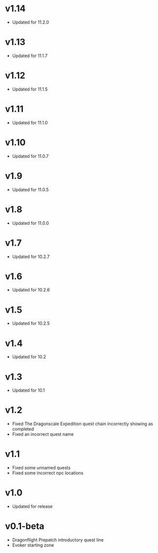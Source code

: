 # v1.14

- Updated for 11.2.0

# v1.13

- Updated for 11.1.7

# v1.12

- Updated for 11.1.5

# v1.11

- Updated for 11.1.0

# v1.10

- Updated for 11.0.7

# v1.9

- Updated for 11.0.5

# v1.8

- Updated for 11.0.0

# v1.7

- Updated for 10.2.7

# v1.6

- Updated for 10.2.6

# v1.5

- Updated for 10.2.5

# v1.4

- Updated for 10.2

# v1.3

- Updated for 10.1

# v1.2

- Fixed The Dragonscale Expedition quest chain incorrectly showing as completed
- Fixed an incorrect quest name

# v1.1

- Fixed some unnamed quests
- Fixed some incorrect npc locations

# v1.0

- Updated for release

# v0.1-beta

- Dragonflight Prepatch introductory quest line
- Evoker starting zone
